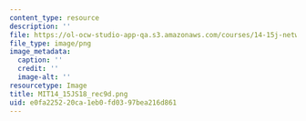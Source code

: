 ```yaml
---
content_type: resource
description: ''
file: https://ol-ocw-studio-app-qa.s3.amazonaws.com/courses/14-15j-networks-spring-2018/e0fa225220ca1eb0fd0397bea216d861_MIT14_15JS18_rec9d.png
file_type: image/png
image_metadata:
  caption: ''
  credit: ''
  image-alt: ''
resourcetype: Image
title: MIT14_15JS18_rec9d.png
uid: e0fa2252-20ca-1eb0-fd03-97bea216d861
---
```

